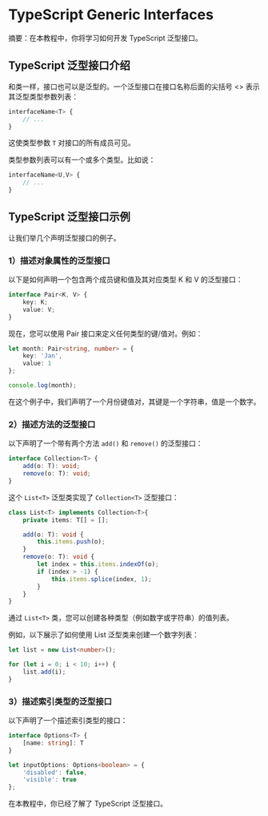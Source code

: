 # TypeScript Generic Interfaces

摘要：在本教程中，你将学习如何开发 TypeScript 泛型接口。

## TypeScript 泛型接口介绍

和类一样，接口也可以是泛型的。一个泛型接口在接口名称后面的尖括号 <> 表示其泛型类型参数列表：

```ts
interfaceName<T> {
    // ...
}

```

这使类型参数 `T` 对接口的所有成员可见。

类型参数列表可以有一个或多个类型。比如说：

```ts
interfaceName<U,V> {
    // ...
}

```

## TypeScript 泛型接口示例

让我们举几个声明泛型接口的例子。

### 1）描述对象属性的泛型接口

以下是如何声明一个包含两个成员键和值及其对应类型 K 和 V 的泛型接口：

```ts
interface Pair<K, V> {
    key: K;
    value: V;
}
```

现在，您可以使用 Pair 接口来定义任何类型的键/值对。例如：

```ts
let month: Pair<string, number> = {
    key: 'Jan',
    value: 1
};

console.log(month);
```

在这个例子中，我们声明了一个月份键值对，其键是一个字符串，值是一个数字。

### 2）描述方法的泛型接口

以下声明了一个带有两个方法 `add()` 和 `remove()` 的泛型接口：

```ts
interface Collection<T> {
    add(o: T): void;
    remove(o: T): void;
}

```

这个 `List<T>` 泛型类实现了 `Collection<T>` 泛型接口：

```ts
class List<T> implements Collection<T>{
    private items: T[] = [];

    add(o: T): void {
        this.items.push(o);
    }
    remove(o: T): void {
        let index = this.items.indexOf(o);
        if (index > -1) {
            this.items.splice(index, 1);
        }
    }
}

```

通过 `List<T>` 类，您可以创建各种类型（例如数字或字符串）的值列表。

例如，以下展示了如何使用 List<T> 泛型类来创建一个数字列表：

```ts
let list = new List<number>();

for (let i = 0; i < 10; i++) {
    list.add(i);
}
```

### 3）描述索引类型的泛型接口

以下声明了一个描述索引类型的接口：

```ts
interface Options<T> {
    [name: string]: T
}

let inputOptions: Options<boolean> = {
    'disabled': false,
    'visible': true
};
```

在本教程中，你已经了解了 TypeScript 泛型接口。
